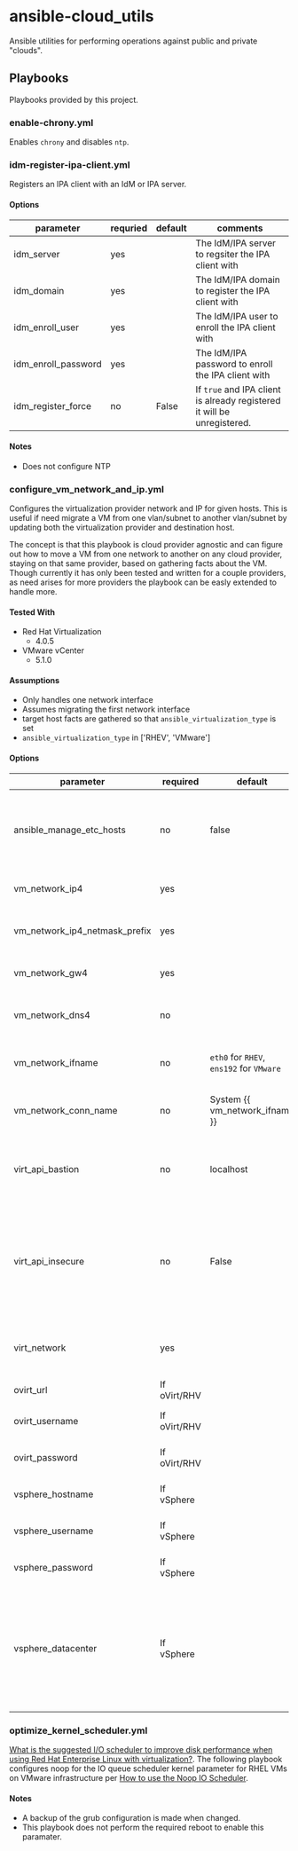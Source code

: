 # ansible-cloud_utils
Ansible utilities for performing operations against public and private "clouds".

## Playbooks
Playbooks provided by this project.

### enable-chrony.yml
Enables `chrony` and disables `ntp`.

### idm-register-ipa-client.yml
Registers an IPA client with an IdM or IPA server.

#### Options
| parameter             | requried | default | comments
|-----------------------|----------|---------|---------
| idm\_server           | yes      |         | The IdM/IPA server to regsiter the IPA client with
| idm\_domain           | yes      |         | The IdM/IPA domain to register the IPA client with
| idm\_enroll\_user     | yes      |         | The IdM/IPA user to enroll the IPA client with
| idm\_enroll\_password | yes      |         | The IdM/IPA password to enroll the IPA client with
| idm\_register\_force  | no       | False   | If `true` and IPA client is already registered it will be unregistered.

#### Notes
* Does not configure NTP

### configure\_vm\_network\_and\_ip.yml
Configures the virtualization provider network and IP for given hosts. This is useful if need migrate a VM from one vlan/subnet to another vlan/subnet by updating both the virtualization provider and destination host.

The concept is that this playbook is cloud provider agnostic and can figure out how to move a VM from one network to another on any cloud provider, staying on that same provider, based on gathering facts about the VM. Though currently it has only been tested and written for a couple providers, as need arises for more providers the playbook can be easly extended to handle more.

#### Tested With
* Red Hat Virtualization
  * 4.0.5
* VMware vCenter
  * 5.1.0

#### Assumptions
* Only handles one network interface
* Assumes migrating the first network interface
* target host facts are gathered so that `ansible_virtualization_type` is set
* `ansible_virtualization_type` in ['RHEV', 'VMware']

#### Options
| parameter                         | required     | default                        | choices                                       | comments
|-----------------------------------|--------------|--------------------------------|-----------------------------------------------|---------------------------------------------
| ansible\_manage\_etc\_hosts       | no           | false                          | true, false, yes, no                          | Flag to control if /etc/hosts is updated with newly configured ip address
| vm\_network\_ip4                  | yes          |                                |                                               | IP4 address to set for the VM
| vm\_network\_ip4\_netmask\_prefix | yes          |                                |                                               | IP4 address netmask prefex to set for the VM
| vm\_network\_gw4                  | yes          |                                |                                               | IP4 gateway to set for the VM
| vm\_network\_dns4                 | no           |                                |                                               | List of IP4 DNS hosts to set for the VM
| vm\_network\_ifname               | no           | `eth0` for `RHEV`, `ens192` for `VMware` |                                     | Ethernet interface name to set for the VM
| vm\_network\_conn\_name           | no           | System {{ vm_network_ifname }} |                                               | Ethernet connection name to set for the vm
| virt\_api\_bastion                | no           | localhost                      |                                               | Bastion host to use to do API calls to the virtulization provider.
| virt\_api\_insecure               | no           | False                          | True/False                                    | Whether the connection to the virtualization provider API is insecure or not, aka using trusted certificates.
| virt\_network                     | yes          |                                | Valid networks on the virtualization provider | Virtualization provider network to set for the VM
| ovirt\_url                        | If oVirt/RHV |                                |                                               | oVirt/RHV url for API calls
| ovirt\_username                   | If oVirt/RHV |                                |                                               | oVirt/RHV username for API calls
| ovirt\_password                   | If oVirt/RHV |                                |                                               | oVirt/RHV passwrod for API calls
| vsphere\_hostname                 | If vSphere   |                                |                                               | vSphere hostname for API calls
| vsphere\_username                 | If vSphere   |                                |                                               | vSphere username for API calls
| vsphere\_password                 | If vSphere   |                                |                                               | vSphere password for API calls
| vsphere\_datacenter               | If vSphere   |                                |                                               | vSphere datacenter for API calls. NOTE: attempted to determine this dynamically but could not find a way.

### optimize\_kernel\_scheduler.yml
[What is the suggested I/O scheduler to improve disk performance when using Red Hat Enterprise Linux with virtualization?](https://access.redhat.com/solutions/5427).  The following playbook configures noop for the IO queue scheduler kernel parameter for RHEL VMs on VMware infrastructure per [How to use the Noop IO Scheduler](https://access.redhat.com/solutions/109223).

#### Notes
* A backup of the grub configuration is made when changed.
* This playbook does not perform the required reboot to enable this paramater.
